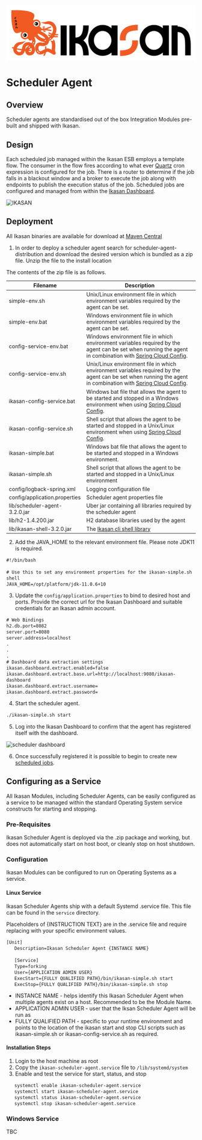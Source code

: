 ![IKASAN](../../../developer/docs/quickstart-images/Ikasan-title-transparent.png)

# Scheduler Agent

## Overview
Scheduler agents are standardised out of the box Integration Modules pre-built and shipped with Ikasan.

## Design
Each scheduled job managed within the Ikasan ESB employs a template flow. The consumer in the flow fires according to what ever [Quartz](http://www.quartz-scheduler.org/) cron expression is configured for the job. There is a router to determine if the job falls in a blackout window and a broker to execute the job along with endpoints to publish the execution status of the job. Scheduled jobs are configured and managed from within the [Ikasan Dashboard](../../../visualisation/dashboard/scheduler.md). 
                                                                           
![IKASAN](../../../developer/docs/quickstart-images/scheduler-agent-flow.png)

## Deployment
All Ikasan binaries are available for download at [Maven Central](https://search.maven.org/search?q=org.ikasan)

1. In order to deploy a scheduler agent search for scheduler-agent-distribution and download the desired version which is bundled as a zip file. Unzip the file to the install location

The contents of the zip file is as follows.

| Filename | Description  |
| ---  | --- |
| simple-env.sh | Unix/Linux environment file in which environment variables required by the agent can be set. |
| simple-env.bat | Windows environment file in which environment variables required by the agent can be set. |
| config-service-env.bat | Windows environment file in which environment variables required by the agent can be set when running the agent in combination with [Spring Cloud Config](https://cloud.spring.io/spring-cloud-config/reference/html/). |
| config-service-env.sh | Unix/Linux environment file in which environment variables required by the agent can be set when running the agent in combination with [Spring Cloud Config](https://cloud.spring.io/spring-cloud-config/reference/html/). |
| ikasan-config-service.bat | Windows bat file that allows the agent to be started and stopped in a Windows environment when using [Spring Cloud Config](https://cloud.spring.io/spring-cloud-config/reference/html/). |
| ikasan-config-service.sh | Shell script that allows the agent to be started and stopped in a Unix/Linux environment when using [Spring Cloud Config](https://cloud.spring.io/spring-cloud-config/reference/html/). |
| ikasan-simple.bat  | Windows bat file that allows the agent to be started and stopped in a Windows environment. |
| ikasan-simple.sh  | Shell script that allows the agent to be started and stopped in a Unix/Linux environment |
| config/logback-spring.xml | Logging configuration file |
| config/application.properties | Scheduler agent properties file |
| lib/scheduler-agent-3.2.0.jar | Uber jar containing all libraries required by the scheduler agent | 
| lib/h2-1.4.200.jar | H2 database libraries used by the agent |
| lib/ikasan-shell-3.2.0.jar | The [Ikasan cli shell library](../../../cli/shell/jar/Readme.md) |

2. Add the JAVA_HOME to the relevant environment file. Please note JDK11 is required.
```properties
#!/bin/bash

# Use this to set any environment properties for the ikasan-simple.sh shell
JAVA_HOME=/opt/platform/jdk-11.0.6+10
```
3. Update the `config/application.properties` to bind to desired host and ports. Provide the correct url for the Ikasan Dashboard and suitable credentials for an Ikasan admin account.
```properties
# Web Bindings
h2.db.port=8082
server.port=8080
server.address=localhost
.
.
.
# Dashboard data extraction settings
ikasan.dashboard.extract.enabled=false
ikasan.dashboard.extract.base.url=http://localhost:9080/ikasan-dashboard
ikasan.dashboard.extract.username=
ikasan.dashboard.extract.password=
```
4. Start the scheduler agent.
```bash
./ikasan-simple.sh start
```
5. Log into the Ikasan Dashboard to confirm that the agent has registered itself with the dashboard.

![scheduler dashboard](../../../developer/docs/quickstart-images/scheduler-dashboard.png)

6. Once successfully registered it is possible to begin to create new [scheduled jobs](../../../visualisation/dashboard/scheduler.md).

## Configuring as a Service
All Ikasan Modules, including Scheduler Agents, can be easily configured as a service to be managed within the standard Operating System service constructs for starting and stopping.

### Pre-Requisites
Ikasan Scheduler Agent is deployed via the .zip package and working, but does not automatically start on host boot, or cleanly stop on host shutdown.

### Configuration
Ikasan Modules can be configured to run on Operating Systems as a service. 

#### Linux Service
Ikasan Scheduler Agents ship with a default Systemd .service file. This file can be found in the ```service``` directory.

Placeholders of {INSTRUCTION TEXT} are in the .service file and require replacing with your specific environment values.

```
[Unit]
   Description=Ikasan Scheduler Agent {INSTANCE NAME}
   
   [Service]
   Type=forking
   User={APPLICATION ADMIN USER}
   ExecStart={FULLY QUALIFIED PATH}/bin/ikasan-simple.sh start
   ExecStop={FULLY QUALIFIED PATH}/bin/ikasan-simple.sh stop
```
- INSTANCE NAME - helps identify this Ikasan Scheduler Agent when multiple agents exist on a host.  Recommended to be the Module Name.
- APPLICATION ADMIN USER - user that the Iksan Scheduler Agent will be run as
- FULLY QUALIFIED PATH - specific to your runtime environment and points to the location of the ikasan start and stop CLI scripts such as ikasan-simple.sh or ikasan-config-service.sh as required.

#### Installation Steps
1. Login to the host machine as root 
2. Copy the ```ikasan-scheduler-agent.service``` file to ```/lib/systemd/system```
3. Enable and test the service for start, status, and stop
```systemctl daemon-reload
   systemctl enable ikasan-scheduler-agent.service
   systemctl start ikasan-scheduler-agent.service
   systemctl status ikasan-scheduler-agent.service
   systemctl stop ikasan-scheduler-agent.service
```

### Windows Service
TBC

                                                                            

